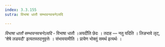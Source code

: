 ```yaml
---
index: 3.3.155
sutra: विभाषा धातौ सम्भावनवचनेऽयदि

---
```

_विभाषा धातौ सम्भावनवचनेऽयदि_ - विभाषा धातौ ।अयदी॑ति छेदः । तदाह —  नतु यदिति । लिङभावे लृट्, 'शेषे लडयदौ' इत्यतस्तदनुवृत्तेः । संभावयामीति । प्रायेण भोक्तुं समर्थ इत्यर्थः । 